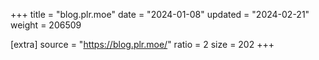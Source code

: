 +++
title = "blog.plr.moe"
date = "2024-01-08"
updated = "2024-02-21"
weight = 206509

[extra]
source = "https://blog.plr.moe/"
ratio = 2
size = 202
+++
